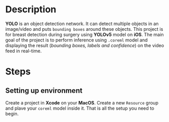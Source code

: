 # Description
**YOLO** is an object detection network. It can detect multiple objects in an image/video and puts `bounding boxes` around these objects. This project is for breast detection during surgery using **YOLOv5** model on **iOS**. The main goal of the project is to perform inference using `.coreml` model and displaying the result (*bounding boxes, labels and confidence*) on the video feed in real-time.

# Steps

## Setting up environment
Create a project in **Xcode** on your **MacOS**. Create a new `Resource` group and plave your `coreml` model inside it. That is all the setup you need to begin.

